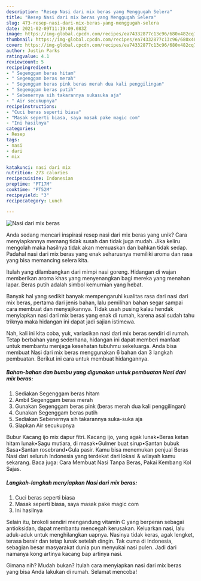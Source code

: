 ```yaml
---
description: "Resep Nasi dari mix beras yang Menggugah Selera"
title: "Resep Nasi dari mix beras yang Menggugah Selera"
slug: 473-resep-nasi-dari-mix-beras-yang-menggugah-selera
date: 2021-02-09T11:19:09.083Z
image: https://img-global.cpcdn.com/recipes/ea74332877c13c96/680x482cq70/nasi-dari-mix-beras-foto-resep-utama.jpg
thumbnail: https://img-global.cpcdn.com/recipes/ea74332877c13c96/680x482cq70/nasi-dari-mix-beras-foto-resep-utama.jpg
cover: https://img-global.cpcdn.com/recipes/ea74332877c13c96/680x482cq70/nasi-dari-mix-beras-foto-resep-utama.jpg
author: Justin Parks
ratingvalue: 4.1
reviewcount: 5
recipeingredient:
- " Segenggam beras hitam"
- " Segenggam beras merah"
- " Segenggam beras pink beras merah dua kali penggilingan"
- " Segenggam beras putih"
- " Sebenernya sih takarannya sukasuka aja"
- " Air secukupnya"
recipeinstructions:
- "Cuci beras seperti biasa"
- "Masak seperti biasa, saya masak pake magic com"
- "Ini hasilnya"
categories:
- Resep
tags:
- nasi
- dari
- mix

katakunci: nasi dari mix 
nutrition: 273 calories
recipecuisine: Indonesian
preptime: "PT17M"
cooktime: "PT52M"
recipeyield: "3"
recipecategory: Lunch

---
```



![Nasi dari mix beras](https://img-global.cpcdn.com/recipes/ea74332877c13c96/680x482cq70/nasi-dari-mix-beras-foto-resep-utama.jpg)

Anda sedang mencari inspirasi resep nasi dari mix beras yang unik? Cara menyiapkannya memang tidak susah dan tidak juga mudah. Jika keliru mengolah maka hasilnya tidak akan memuaskan dan bahkan tidak sedap. Padahal nasi dari mix beras yang enak seharusnya memiliki aroma dan rasa yang bisa memancing selera kita.

Itulah yang dilambangkan dari mimpi nasi goreng. Hidangan di wajan memberikan aroma khas yang menyenangkan bagi mereka yang menahan lapar. Beras putih adalah simbol kemurnian yang hebat.

Banyak hal yang sedikit banyak mempengaruhi kualitas rasa dari nasi dari mix beras, pertama dari jenis bahan, lalu pemilihan bahan segar sampai cara membuat dan menyajikannya. Tidak usah pusing kalau hendak menyiapkan nasi dari mix beras yang enak di rumah, karena asal sudah tahu triknya maka hidangan ini dapat jadi sajian istimewa.


Nah, kali ini kita coba, yuk, variasikan nasi dari mix beras sendiri di rumah. Tetap berbahan yang sederhana, hidangan ini dapat memberi manfaat untuk membantu menjaga kesehatan tubuhmu sekeluarga. Anda bisa membuat Nasi dari mix beras menggunakan 6 bahan dan 3 langkah pembuatan. Berikut ini cara untuk membuat hidangannya.

<!--inarticleads1-->

##### Bahan-bahan dan bumbu yang digunakan untuk pembuatan Nasi dari mix beras:

1. Sediakan  Segenggam beras hitam
1. Ambil  Segenggam beras merah
1. Gunakan  Segenggam beras pink (beras merah dua kali penggilingan)
1. Gunakan  Segenggam beras putih
1. Sediakan  Sebenernya sih takarannya suka-suka aja
1. Siapkan  Air secukupnya


Bubur Kacang ijo mix dapur fitri. Kacang ijo, yang agak lunak•Beras ketan hitam lunak•Sagu mutiara, di masak•Gulmer buat sirup•Santan bubuk Sasa•Santan rosebrand•Gula pasir. Kamu bisa menemukan penjual Beras Nasi dari seluruh Indonesia yang terdekat dari lokasi &amp; wilayah kamu sekarang. Baca juga: Cara Membuat Nasi Tanpa Beras, Pakai Kembang Kol Sajas. 

<!--inarticleads2-->

##### Langkah-langkah menyiapkan Nasi dari mix beras:

1. Cuci beras seperti biasa
1. Masak seperti biasa, saya masak pake magic com
1. Ini hasilnya


Selain itu, brokoli sendiri mengandung vitamin C yang berperan sebagai antioksidan, dapat membantu mencegah kerusakan. Keluarkan nasi, lalu aduk-aduk untuk menghilangkan uapnya. Nasinya tidak keras, agak lengket, terasa berair dan tetap lunak setelah dingin. Tak cuma di Indonesia, sebagian besar masyarakat dunia pun menyukai nasi pulen. Jadi dari namanya kong artinya kacang bap artinya nasi. 

Gimana nih? Mudah bukan? Itulah cara menyiapkan nasi dari mix beras yang bisa Anda lakukan di rumah. Selamat mencoba!
